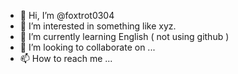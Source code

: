 - 👋 Hi, I’m @foxtrot0304
- 👀 I’m interested in something like xyz. 
- 🌱 I’m currently learning English ( not using github )
- 💞️ I’m looking to collaborate on ...
- 📫 How to reach me ...

<!---
foxtrot0304/foxtrot0304 is a ✨ special ✨ repository because its `README.md` (this file) appears on your GitHub profile.
You can click the Preview link to take a look at your changes.
--->
